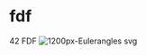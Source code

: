 # fdf
42 FDF
![1200px-Eulerangles svg](https://user-images.githubusercontent.com/54767855/121538075-c93f9780-ca04-11eb-89bd-c25193d459c1.png)
